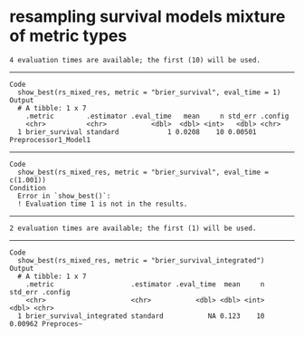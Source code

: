 # resampling survival models mixture of metric types

    4 evaluation times are available; the first (10) will be used.

---

    Code
      show_best(rs_mixed_res, metric = "brier_survival", eval_time = 1)
    Output
      # A tibble: 1 x 7
        .metric        .estimator .eval_time   mean     n std_err .config             
        <chr>          <chr>           <dbl>  <dbl> <int>   <dbl> <chr>               
      1 brier_survival standard            1 0.0208    10 0.00501 Preprocessor1_Model1

---

    Code
      show_best(rs_mixed_res, metric = "brier_survival", eval_time = c(1.001))
    Condition
      Error in `show_best()`:
      ! Evaluation time 1 is not in the results.

---

    2 evaluation times are available; the first (1) will be used.

---

    Code
      show_best(rs_mixed_res, metric = "brier_survival_integrated")
    Output
      # A tibble: 1 x 7
        .metric                   .estimator .eval_time  mean     n std_err .config   
        <chr>                     <chr>           <dbl> <dbl> <int>   <dbl> <chr>     
      1 brier_survival_integrated standard           NA 0.123    10 0.00962 Preproces~

